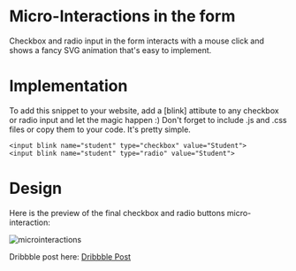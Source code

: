 # Micro-Interactions in the form
Checkbox and radio input in the form interacts with a mouse click and shows a fancy SVG animation that's easy to implement.

# Implementation
To add this snippet to your website, add a [blink] attibute to any checkbox or radio input and let the magic happen :)
Don't forget to include .js and .css files or copy them to your code. It's pretty simple.

```
<input blink name="student" type="checkbox" value="Student">
<input blink name="student" type="radio" value="Student">
```

# Design
Here is the preview of the final checkbox and radio buttons micro-interaction:

![microinteractions](https://cdn.dribbble.com/users/41543/screenshots/6449308/dribbble.gif)

Dribbble post here:
[Dribbble Post](https://dribbble.com/shots/6449308-Micro-Interactions-in-HTML-CSS-JS)
